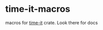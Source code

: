 # time-it-macros

macros for [time-it](https://github.com/tStreichenberger/time-it) crate. Look there for docs